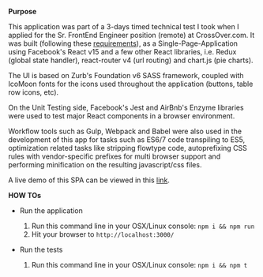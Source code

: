 **Purpose**

This application was part of a 3-days timed technical test I took when I applied for the Sr. FrontEnd Engineer position (remote) at CrossOver.com. It was built (following these [requirements](https://docs.google.com/file/d/0Bz8pV-tN2iDObHItZldCN3NDcEpDazNnVUdkZlFpWjJHaWln/edit)), as a Single-Page-Application using Facebook's React v15 and a few other React libraries, i.e. Redux (global state handler), react-router v4 (url routing) and chart.js (pie charts).

The UI is based on Zurb's Foundation v6 SASS framework, coupled with IcoMoon fonts for the icons used throughout the application (buttons, table row icons, etc).

On the Unit Testing side, Facebook's Jest and AirBnb's Enzyme libraries were used to test major React components in a browser environment.

Workflow tools such as Gulp, Webpack and Babel were also used in the development of this app for tasks such as ES6/7 code transpiling to ES5, optimization related tasks like stripping flowtype code, autoprefixing CSS rules with vendor-specific prefixes for multi browser support and performing minification on the resulting javascript/css files.

A live demo of this SPA can be viewed in this [link](http://dzv3.s3-website-us-east-1.amazonaws.com/sfe-crossover-test/).


**HOW TOs**
  
  - Run the application
    1. Run this command line in your OSX/Linux console: `npm i && npm run`
    2. Hit your browser to `http://localhost:3000/`

  - Run the tests
    1. Run this command line in your OSX/Linux console: `npm i && npm t`
